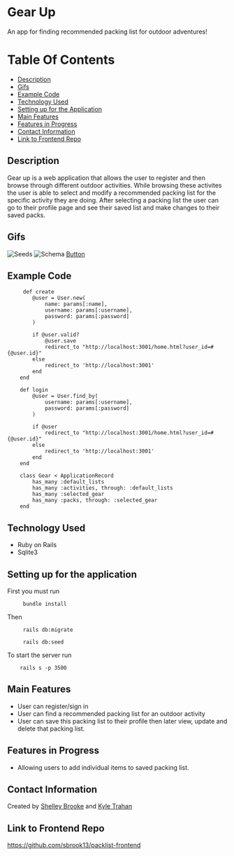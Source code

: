 # Gear Up

An app for finding recommended packing list for outdoor adventures!

# Table Of Contents 
- [Description](https://github.com/ktrahan2/packlist-backend#description)
- [Gifs](https://github.com/ktrahan2/packlist-backend#gifsvideo)
- [Example Code](https://github.com/ktrahan2/packlist-backend#example-code)
- [Technology Used](https://github.com/ktrahan2/packlist-backend#technology-used)
- [Setting up for the Application](https://github.com/ktrahan2/packlist-backend#setting-up-for-the-application)
- [Main Features](https://github.com/ktrahan2/packlist-backend#main-features)
- [Features in Progress](https://github.com/ktrahan2/packlist-backend#features-in-progress)
- [Contact Information](https://github.com/ktrahan2/packlist-backend#contact-information)
- [Link to Frontend Repo](https://github.com/ktrahan2/packlist-backend#link-to-frontend-repo)

## Description

Gear up is a web application that allows the user to register and then browse through different outdoor activities. While browsing these activites the user is able to select and modify a recommended packing list for the specific activity they are doing. After selecting a packing list the user can go to their profile page and see their saved list and make changes to their saved packs. 

## Gifs
![Seeds](https://media.giphy.com/media/J1QcLazM3SIb7CgZbG/giphy.gif)
![Schema](https://media.giphy.com/media/IhDIM46ARwOR08dfPi/giphy.gif)
[Button](./Create.jpg)


## Example Code 

```
     def create
        @user = User.new(
            name: params[:name],
            username: params[:username],
            password: params[:password]
        )

        if @user.valid?
            @user.save
            redirect_to "http://localhost:3001/home.html?user_id=#{@user.id}"
        else
            redirect_to 'http://localhost:3001'
        end
    end
```
```
    def login
        @user = User.find_by(
            username: params[:username],
            password: params[:password]
        )
    
        if @user
            redirect_to "http://localhost:3001/home.html?user_id=#{@user.id}"
        else
            redirect_to 'http://localhost:3001'
        end
    end
```    
```
    class Gear < ApplicationRecord
        has_many :default_lists
        has_many :activities, through: :default_lists
        has_many :selected_gear
        has_many :packs, through: :selected_gear
    end
```

## Technology Used

- Ruby on Rails
- Sqlite3 

## Setting up for the application

First you must run

``` 
     bundle install 
```

Then

``` 
     rails db:migrate 
```
``` 
     rails db:seed 
 ```

To start the server run

```
    rails s -p 3500 
```

## Main Features

- User can register/sign in
- User can find a recommended packing list for an outdoor activity
- User can save this packing list to their profile then later view, update and delete that packing list. 

## Features in Progress

- Allowing users to add individual items to saved packing list. 

## Contact Information

Created by [Shelley Brooke](https://www.linkedin.com/in/sbrook13/) and [Kyle Trahan](https://www.linkedin.com/in/kyle-trahan-8384678b/)

## Link to Frontend Repo

https://github.com/sbrook13/packlist-frontend

